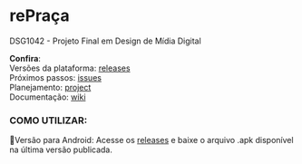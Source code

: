 # rePraça
 
DSG1042 - Projeto Final em Design de Mídia Digital

**Confira**:\
Versões da plataforma: [releases](https://github.com/Feliperpvieira/PracaBuilder/releases)\
Próximos passos: [issues](https://github.com/Feliperpvieira/PracaBuilder/issues)\
Planejamento: [project](https://github.com/users/Feliperpvieira/projects/2)\
Documentação: [wiki](https://github.com/Feliperpvieira/PracaBuilder/wiki)


### COMO UTILIZAR:
📱Versão para Android: Acesse os [releases](https://github.com/Feliperpvieira/PracaBuilder/releases) e baixe o arquivo .apk disponível na última versão publicada.
